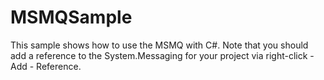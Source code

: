 # MSMQSample
This sample shows how to use the MSMQ with C#. 
Note that you should add a reference to the System.Messaging for your project via right-click - Add - Reference.

